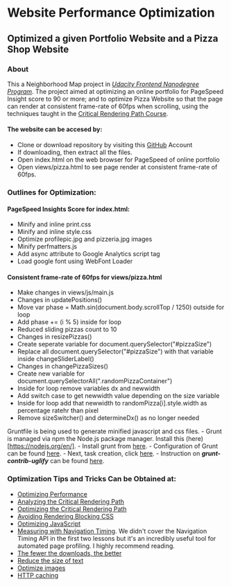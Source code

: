 # Website Performance Optimization


## Optimized a given Portfolio Website and a Pizza Shop Website


### About


This a Neighborhood Map project in *[Udacity Frontend Nanodegree Program](https://www.udacity.com/course/front-end-web-developer-nanodegree--nd001)*.
The project aimed at optimizing an online portfolio for PageSpeed Insight score to 90 or more; and to optimize Pizza Website so that the page can render at consistent frame-rate of 60fps when scrolling, using the techniques taught in the [Critical Rendering Path Course](https://www.udacity.com/course/website-performance-optimization--ud884).

#### **The website can be accesed by:**
- Clone or download repository by visiting this [GitHub](https://github.com/snehal1791/Website-Optimization) Account
- If downloading, then extract all the files.
- Open index.html on the web browser for PageSpeed of online portfolio
- Open views/pizza.html to see page render at consistent frame-rate of 60fps.

### Outlines for Optimization:
#### PageSpeed Insights Score for index.html:
- Minify and inline print.css
- Minify and inline style.css
- Optimize profilepic.jpg and pizzeria.jpg images
- Minify perfmatters.js
- Add async attribute to Google Analytics script tag
- Load google font using WebFont Loader

#### Consistent frame-rate of 60fps for views/pizza.html
- Make changes in views/js/main.js
- Changes in updatePositions()
 - Move var phase = Math.sin(document.body.scrollTop / 1250) outside for loop
 - Add phase += (i % 5) inside for loop
 - Reduced sliding pizzas count to 10
- Changes in resizePizzas()
 - Create seperate variable for document.querySelector("#pizzaSize")
 - Replace all document.querySelector("#pizzaSize") with that variable inside changeSliderLabel()
- Changes in changePizzaSizes()
 - Create new variable for document.querySelectorAll(".randomPizzaContainer")
 - Inside for loop remove variables dx and newwidth
 - Add switch case to get newwidth value depending on the size variable
 - Inside for loop add that newwidth to randomPizza[i].style.width as percentage ratehr than pixel
- Remove sizeSwitcher() and determineDx() as no longer needed


Gruntfile is being used to generate minified javascript and css files.
    - Grunt is managed via npm the Node.js package manager. Install this (here)[https://nodejs.org/en/].
    - Install grunt from [here](https://gruntjs.com/installing-grunt).
    - Configuration of Grunt can be found [here](https://gruntjs.com/configuring-tasks).
    - Next, task creation, click [here](https://gruntjs.com/creating-tasks).
    - Instruction on **_grunt-contrib-uglify_** can be found [here](https://github.com/gruntjs/grunt-contrib-uglify).

### Optimization Tips and Tricks Can be Obtained at:
* [Optimizing Performance](https://developers.google.com/web/fundamentals/performance/ "web performance")
* [Analyzing the Critical Rendering Path](https://developers.google.com/web/fundamentals/performance/critical-rendering-path/analyzing-crp.html "analyzing crp")
* [Optimizing the Critical Rendering Path](https://developers.google.com/web/fundamentals/performance/critical-rendering-path/optimizing-critical-rendering-path.html "optimize the crp!")
* [Avoiding Rendering Blocking CSS](https://developers.google.com/web/fundamentals/performance/critical-rendering-path/render-blocking-css.html "render blocking css")
* [Optimizing JavaScript](https://developers.google.com/web/fundamentals/performance/critical-rendering-path/adding-interactivity-with-javascript.html "javascript")
* [Measuring with Navigation Timing](https://developers.google.com/web/fundamentals/performance/critical-rendering-path/measure-crp.html "nav timing api"). We didn't cover the Navigation Timing API in the first two lessons but it's an incredibly useful tool for automated page profiling. I highly recommend reading.
* <a href="https://developers.google.com/web/fundamentals/performance/optimizing-content-efficiency/eliminate-downloads.html">The fewer the downloads, the better</a>
* <a href="https://developers.google.com/web/fundamentals/performance/optimizing-content-efficiency/optimize-encoding-and-transfer.html">Reduce the size of text</a>
* <a href="https://developers.google.com/web/fundamentals/performance/optimizing-content-efficiency/image-optimization.html">Optimize images</a>
* <a href="https://developers.google.com/web/fundamentals/performance/optimizing-content-efficiency/http-caching.html">HTTP caching</a>

